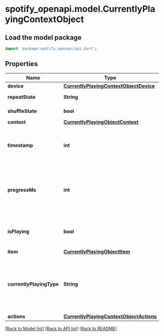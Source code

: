 # spotify_openapi.model.CurrentlyPlayingContextObject

## Load the model package
```dart
import 'package:spotify_openapi/api.dart';
```

## Properties
Name | Type | Description | Notes
------------ | ------------- | ------------- | -------------
**device** | [**CurrentlyPlayingContextObjectDevice**](CurrentlyPlayingContextObjectDevice.md) |  | [optional] 
**repeatState** | **String** | off, track, context | [optional] 
**shuffleState** | **bool** | If shuffle is on or off. | [optional] 
**context** | [**CurrentlyPlayingObjectContext**](CurrentlyPlayingObjectContext.md) |  | [optional] 
**timestamp** | **int** | Unix Millisecond Timestamp when data was fetched. | [optional] 
**progressMs** | **int** | Progress into the currently playing track or episode. Can be `null`. | [optional] 
**isPlaying** | **bool** | If something is currently playing, return `true`. | [optional] 
**item** | [**CurrentlyPlayingObjectItem**](CurrentlyPlayingObjectItem.md) |  | [optional] 
**currentlyPlayingType** | **String** | The object type of the currently playing item. Can be one of `track`, `episode`, `ad` or `unknown`.  | [optional] 
**actions** | [**CurrentlyPlayingContextObjectActions**](CurrentlyPlayingContextObjectActions.md) |  | [optional] 

[[Back to Model list]](../README.md#documentation-for-models) [[Back to API list]](../README.md#documentation-for-api-endpoints) [[Back to README]](../README.md)


